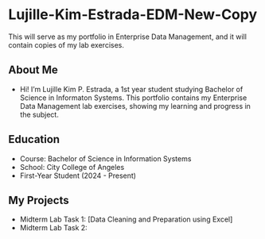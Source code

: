# Lujille-Kim-Estrada-EDM-New-Copy
This will serve as my portfolio in Enterprise Data Management, and it will contain copies of my lab exercises.
## About Me
- Hi! I’m Lujille Kim P. Estrada, a 1st year student studying Bachelor of Science in Informaton Systems. This portfolio contains my Enterprise Data Management lab exercises, showing my learning and progress in the subject.
## Education
- Course: Bachelor of Science in Information Systems
- School: City College of Angeles
- First-Year Student (2024 - Present)

## My Projects
- Midterm Lab Task 1: [Data Cleaning and Preparation using Excel]
- Midterm Lab Task 2:
